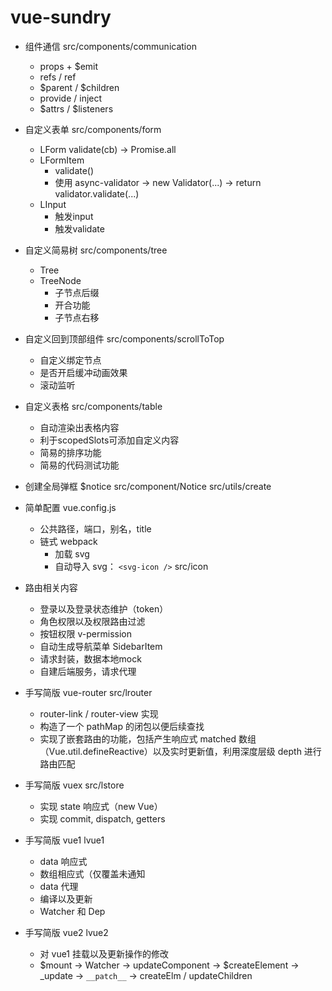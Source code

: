<!--
 * @Author: Lqf
 * @Date: 2021-09-18 10:53:00
 * @LastEditors: Lqf
 * @LastEditTime: 2022-01-21 15:56:31
 * @Description: 我添加了修改
-->
# vue-sundry

- 组件通信 src/components/communication
  + props + $emit
  + refs / ref
  + $parent / $children
  + provide / inject
  + $attrs / $listeners

- 自定义表单 src/components/form
  + LForm validate(cb) -> Promise.all
  + LFormItem
    + validate()
    + 使用 async-validator -> new Validator(...) -> return validator.validate(...)
  + LInput
    + 触发input
    + 触发validate

- 自定义简易树 src/components/tree
  + Tree
  + TreeNode
    + 子节点后缀
    + 开合功能
    + 子节点右移

- 自定义回到顶部组件 src/components/scrollToTop
  + 自定义绑定节点
  + 是否开启缓冲动画效果
  + 滚动监听

- 自定义表格 src/components/table
  + 自动渲染出表格内容
  + 利于scopedSlots可添加自定义内容
  + 简易的排序功能
  + 简易的代码测试功能

- 创建全局弹框 $notice src/component/Notice src/utils/create

- 简单配置 vue.config.js
  + 公共路径，端口，别名，title
  + 链式 webpack
    + 加载 svg
    + 自动导入 svg： `<svg-icon />`  src/icon

- 路由相关内容
  + 登录以及登录状态维护（token）
  + 角色权限以及权限路由过滤
  + 按钮权限 v-permission
  + 自动生成导航菜单 SidebarItem
  + 请求封装，数据本地mock
  + 自建后端服务，请求代理


- 手写简版 vue-router src/lrouter
  + router-link / router-view 实现
  + 构造了一个 pathMap 的闭包以便后续查找
  + 实现了嵌套路由的功能，包括产生响应式 matched 数组（Vue.util.defineReactive）以及实时更新值，利用深度层级 depth 进行路由匹配

- 手写简版 vuex src/lstore
  + 实现 state 响应式（new Vue）
  + 实现 commit, dispatch, getters

- 手写简版 vue1 lvue1
  + data 响应式
  + 数组相应式（仅覆盖未通知
  + data 代理
  + 编译以及更新
  + Watcher 和 Dep

- 手写简版 vue2 lvue2
  + 对 vue1 挂载以及更新操作的修改
  + $mount -> Watcher -> updateComponent -> $createElement -> _update -> `__patch__` -> createElm / updateChildren